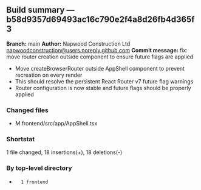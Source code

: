 ## Build summary — b58d9357d69493ac16c790e2f4a8d26fb4d365f3

**Branch:** main **Author:** Napwood Construction Ltd <napwoodconstruction@users.noreply.github.com>
**Commit message:** fix: move router creation outside component to ensure future flags are applied

- Move createBrowserRouter outside AppShell component to prevent recreation on every render
- This should resolve the persistent React Router v7 future flag warnings
- Router configuration is now stable and future flags should be properly applied

### Changed files

- M frontend/src/app/AppShell.tsx

### Shortstat

1 file changed, 18 insertions(+), 18 deletions(-)

### By top-level directory

-       1 frontend

